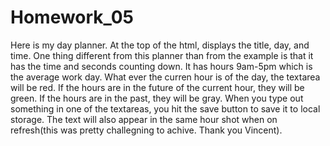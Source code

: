 # Homework_05

Here is my day planner.  At the top of the html, displays the title, day, and time. One thing different from this planner than from the example is that it has the time and seconds counting down. It has hours 9am-5pm which is the average work day. What ever the curren hour is of the day, the textarea will be red. If the hours are in the future of the current hour, they will be green. If the hours are in the past, they will be gray. When you type out something in one of the textareas, you hit the save button to save it to local storage. The text will also appear in the same hour shot when on refresh(this was pretty challegning to achive. Thank you Vincent).


